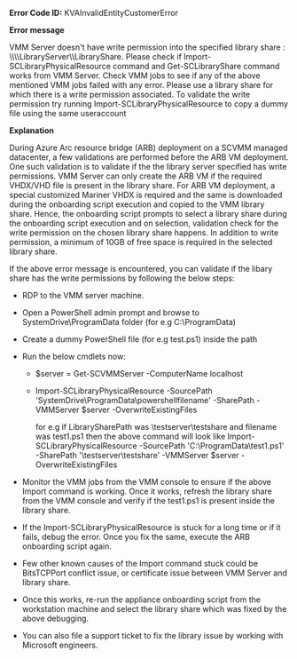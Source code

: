 **Error Code ID:** KVAInvalidEntityCustomerError

**Error message**
  
VMM Server doesn't have write permission into the specified library share : \\\\\\\\LibraryServer\\\\LibraryShare. Please check if Import-SCLibraryPhysicalResource command and Get-SCLibraryShare command works from VMM Server.  Check VMM jobs to see if any of the above mentioned VMM jobs failed with any error. Please use a library share for which there is a write permission associated. To validate the write permission try running Import-SCLibraryPhysicalResource to copy a dummy file using the same useraccount


**Explanation**

During Azure Arc resource bridge (ARB) deployment on a SCVMM managed datacenter, a few validations are performed before the ARB VM deployment. One such validation is to validate if the the library server specified has write permissions. VMM Server can only create the ARB VM if the required VHDX/VHD file is present in the library share. For ARB VM deployment, a special customized Mariner VHDX is required and the same is downloaded during the onboarding script execution and copied to the VMM library share. Hence, the onboarding script prompts to select a library share during the onboarding script execution and on selection, validation check for the write permission on the chosen library share happens. In addition to write permission, a minimum of 10GB of free space is required in the selected library share.

If the above error message is encountered, you can validate if the libary share has the write permissions by following the below steps:
- RDP to the VMM server machine.
- Open a PowerShell admin prompt and browse to SystemDrive\ProgramData folder (for e.g C:\ProgramData)
- Create a dummy PowerShell file (for e.g test.ps1) inside the path
- Run the below cmdlets now:
   - $server = Get-SCVMMServer -ComputerName localhost
   - Import-SCLibraryPhysicalResource -SourcePath 'SystemDrive\ProgramData\powershellfilename' -SharePath <LibrarySharePath> -VMMServer $server -OverwriteExistingFiles
     
     for e.g if LibrarySharePath was \\testserver\testshare and filename was test1.ps1 then the above command will look like
     Import-SCLibraryPhysicalResource -SourcePath 'C:\ProgramData\test1.ps1' -SharePath '\\testserver\testshare' -VMMServer $server -OverwriteExistingFiles

- Monitor the VMM jobs from the VMM console to ensure if the above Import command is working. Once it works, refresh the library share from the VMM console and verify if the test1.ps1 is present inside the library share.

- If the Import-SCLibraryPhysicalResource is stuck for a long time or if it fails, debug the error. Once you fix the same, execute the ARB onboarding script again. 

- Few other known causes of the Import command stuck could be BitsTCPPort conflict issue, or certificate issue between VMM Server and library share.

- Once this works, re-run the appliance onboarding script from the workstation machine and select the library share which was fixed by the above debugging.

- You can also file a support ticket to fix the library issue by working with Microsoft engineers. 
